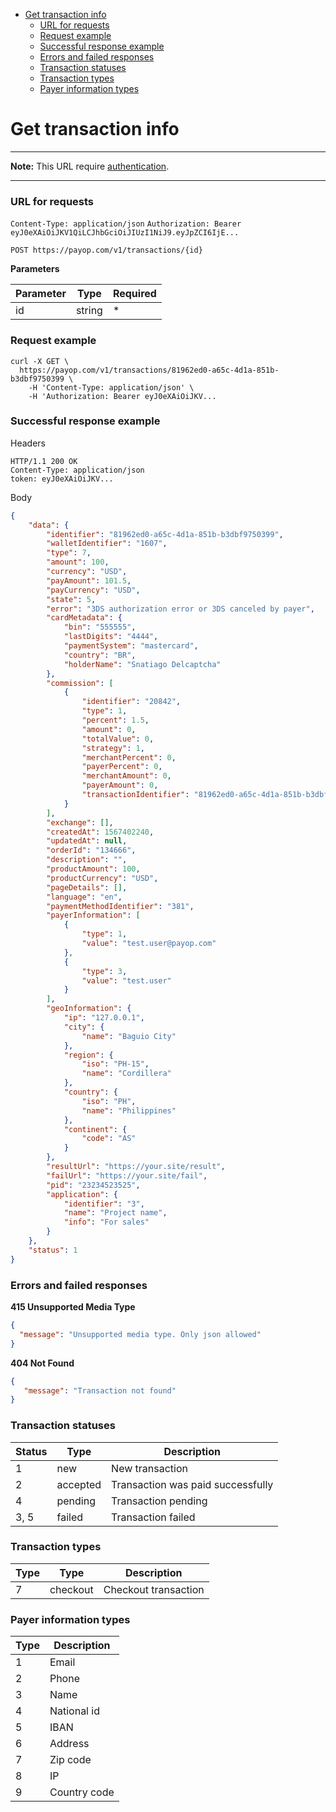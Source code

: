 * [Get transaction info](#get-transaction-info)
    * [URL for requests](#url-for-requests)
    * [Request example](#request-example)
    * [Successful response example](#successful-response-example)
    * [Errors and failed responses](#errors-and-failed-responses)
    * [Transaction statuses](#transaction-statuses)
    * [Transaction types](#transaction-types)
    * [Payer information types](#payer-information-types)

# Get transaction info

----
**Note:** This URL require [authentication](../authentication.md).

----

### URL for requests

`Content-Type: application/json`
`Authorization: Bearer eyJ0eXAiOiJKV1QiLCJhbGciOiJIUzI1NiJ9.eyJpZCI6IjE...`

`POST https://payop.com/v1/transactions/{id}`

**Parameters**

Parameter   |  Type  |  Required |
------------|--------|-----------| 
id          | string |     *     |

### Request example

```shell script
curl -X GET \
  https://payop.com/v1/transactions/81962ed0-a65c-4d1a-851b-b3dbf9750399 \
    -H 'Content-Type: application/json' \
    -H 'Authorization: Bearer eyJ0eXAiOiJKV...
```

### Successful response example

Headers
```
HTTP/1.1 200 OK
Content-Type: application/json
token: eyJ0eXAiOiJKV...
```

Body
```json
{
    "data": {
        "identifier": "81962ed0-a65c-4d1a-851b-b3dbf9750399",
        "walletIdentifier": "1607",
        "type": 7,
        "amount": 100,
        "currency": "USD",
        "payAmount": 101.5,
        "payCurrency": "USD",
        "state": 5,
        "error": "3DS authorization error or 3DS canceled by payer",
        "cardMetadata": {
            "bin": "555555",
            "lastDigits": "4444",
            "paymentSystem": "mastercard",
            "country": "BR",
            "holderName": "Snatiago Delcaptcha"
        },
        "commission": [
            {
                "identifier": "20842",
                "type": 1,
                "percent": 1.5,
                "amount": 0,
                "totalValue": 0,
                "strategy": 1,
                "merchantPercent": 0,
                "payerPercent": 0,
                "merchantAmount": 0,
                "payerAmount": 0,
                "transactionIdentifier": "81962ed0-a65c-4d1a-851b-b3dbf9750399"
            }
        ],
        "exchange": [],
        "createdAt": 1567402240,
        "updatedAt": null,
        "orderId": "134666",
        "description": "",
        "productAmount": 100,
        "productCurrency": "USD",
        "pageDetails": [],
        "language": "en",
        "paymentMethodIdentifier": "381",
        "payerInformation": [
            {
                "type": 1,
                "value": "test.user@payop.com"
            },
            {
                "type": 3,
                "value": "test.user"
            }
        ],
        "geoInformation": {
            "ip": "127.0.0.1",
            "city": {
                "name": "Baguio City"
            },
            "region": {
                "iso": "PH-15",
                "name": "Cordillera"
            },
            "country": {
                "iso": "PH",
                "name": "Philippines"
            },
            "continent": {
                "code": "AS"
            }
        },
        "resultUrl": "https://your.site/result",
        "failUrl": "https://your.site/fail",
        "pid": "23234523525",
        "application": {
            "identifier": "3",
            "name": "Project name",
            "info": "For sales"
        }
    },
    "status": 1
}
```

### Errors and failed responses

**415 Unsupported Media Type**
```json
{
  "message": "Unsupported media type. Only json allowed"
}
```

**404 Not Found**
```json
{
   "message": "Transaction not found"
}
```


### Transaction statuses

Status      |  Type    |  Description                        |
------------|----------|-------------------------------------| 
1           | new      |  New transaction                    |
2           | accepted |  Transaction was paid successfully  |
4           | pending  |  Transaction pending                |
3, 5        | failed   |  Transaction failed                 |


### Transaction types

Type      |  Type    |  Description                        |
----------|----------|-------------------------------------| 
7         | checkout |  Checkout transaction               |

### Payer information types

Type      |  Description   |
----------|----------------| 
1         | Email          |
2         | Phone          |
3         | Name           |
4         | National id    |
5         | IBAN           |
6         | Address        |
7         | Zip code       |
8         | IP             |
9         | Country code   |
